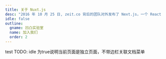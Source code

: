 ```yaml
---
title: 关于 Nuxt.js
desc: "2016 年 10 月 25 日, zeit.co 背后的团队对外发布了 Next.js，一个 React 的服务端渲染应用框架。几小时后，与 Next.js 异曲同工，一个基于 Vue.js 的服务端渲染应用框架应运而生，我们称之为：Nuxt.js。"
idle: false
outline:
  gname: 凹凸实验室
  name: 加入我们
  order: 2
---
```


test
TODO: idle 为true说明当前页面是独立页面，不带边栏关联文档菜单